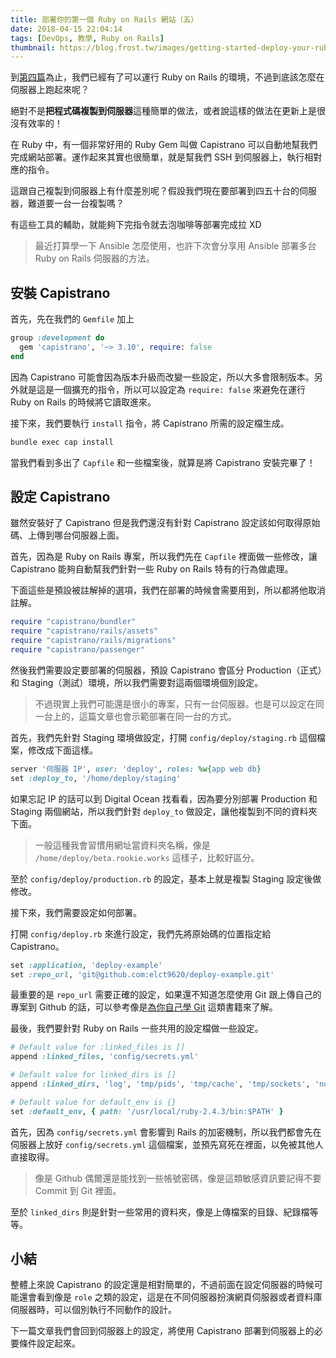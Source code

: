 ```yaml
---
title: 部署你的第一個 Ruby on Rails 網站（五）
date: 2018-04-15 22:04:14
tags: [DevOps, 教學, Ruby on Rails]
thumbnail: https://blog.frost.tw/images/getting-started-deploy-your-ruby-on-rails-part-5/thumbnail.png
---
```


到[第四篇](https://blog.frost.tw/posts/2018/04/10/Getting-started-deploy-your-Ruby-on-Rails-Part-4/)為止，我們已經有了可以運行 Ruby on Rails 的環境，不過到底該怎麼在伺服器上跑起來呢？

絕對不是**把程式碼複製到伺服器**這種簡單的做法，或者說這樣的做法在更新上是很沒有效率的！

<!-- more -->

在 Ruby 中，有一個非常好用的 Ruby Gem 叫做 Capistrano 可以自動地幫我們完成網站部署。運作起來其實也很簡單，就是幫我們 SSH 到伺服器上，執行相對應的指令。

這跟自己複製到伺服器上有什麼差別呢？假設我們現在要部署到四五十台的伺服器，難道要一台一台複製嗎？

有這些工具的輔助，就能夠下完指令就去泡咖啡等部署完成拉 XD

> 最近打算學一下 Ansible 怎麼使用，也許下次會分享用 Ansible 部署多台 Ruby on Rails 伺服器的方法。

## 安裝 Capistrano

首先，先在我們的 `Gemfile` 加上

```ruby
group :development do
  gem 'capistrano', '~> 3.10', require: false
end
```

因為 Capistrano 可能會因為版本升級而改變一些設定，所以大多會限制版本。另外就是這是一個擴充的指令，所以可以設定為 `require: false` 來避免在運行 Ruby on Rails 的時候將它讀取進來。

接下來，我們要執行 `install` 指令，將 Capistrano 所需的設定檔生成。

```bash
bundle exec cap install
```

當我們看到多出了 `Capfile` 和一些檔案後，就算是將 Capistrano 安裝完畢了！

## 設定 Capistrano

雖然安裝好了 Capistrano 但是我們還沒有針對 Capistrano 設定該如何取得原始碼、上傳到哪台伺服器上面。

首先，因為是 Ruby on Rails 專案，所以我們先在 `Capfile` 裡面做一些修改，讓 Capistrano 能夠自動幫我們針對一些 Ruby on Rails 特有的行為做處理。

下面這些是預設被註解掉的選項，我們在部署的時候會需要用到，所以都將他取消註解。

```ruby
require "capistrano/bundler"
require "capistrano/rails/assets"
require "capistrano/rails/migrations"
require "capistrano/passenger"
```

然後我們需要設定要部署的伺服器，預設 Capistrano 會區分 Production（正式）和 Staging（測試）環境，所以我們需要對這兩個環境個別設定。

> 不過現實上我們可能還是很小的專案，只有一台伺服器。也是可以設定在同一台上的，這篇文章也會示範部署在同一台的方式。

首先，我們先針對 Staging 環境做設定，打開 `config/deploy/staging.rb` 這個檔案，修改成下面這樣。

```ruby
server '伺服器 IP', user: 'deploy', roles: %w{app web db}
set :deploy_to, '/home/deploy/staging'
```

如果忘記 IP 的話可以到 Digital Ocean 找看看，因為要分別部署 Production 和 Staging 兩個網站，所以我們針對 `deploy_to` 做設定，讓他複製到不同的資料夾下面。

> 一般這種我會習慣用網址當資料夾名稱，像是 `/home/deploy/beta.rookie.works` 這樣子，比較好區分。

至於 `config/deploy/production.rb` 的設定，基本上就是複製 Staging 設定後做修改。

接下來，我們需要設定如何部署。

打開 `config/deploy.rb` 來進行設定，我們先將原始碼的位置指定給 Capistrano。

```ruby
set :application, 'deploy-example'
set :repo_url, 'git@github.com:elct9620/deploy-example.git'
```

最重要的是 `repo_url` 需要正確的設定，如果還不知道怎麼使用 Git 跟上傳自己的專案到 Github 的話，可以參考像是[為你自己學 Git](https://gitbook.tw/) 這類書籍來了解。

最後，我們要針對 Ruby on Rails 一些共用的設定檔做一些設定。

```ruby
# Default value for :linked_files is []
append :linked_files, 'config/secrets.yml'

# Default value for linked_dirs is []
append :linked_dirs, 'log', 'tmp/pids', 'tmp/cache', 'tmp/sockets', 'node_modules', 'public/shared', 'public/uploads'

# Default value for default_env is {}
set :default_env, { path: '/usr/local/ruby-2.4.3/bin:$PATH' }
```

首先，因為 `config/secrets.yml` 會影響到 Rails 的加密機制，所以我們都會先在伺服器上放好 `config/secrets.yml` 這個檔案，並預先寫死在裡面，以免被其他人直接取得。

> 像是 Github 偶爾還是能找到一些帳號密碼，像是這類敏感資訊要記得不要 Commit 到 Git 裡面。


至於 `linked_dirs` 則是針對一些常用的資料夾，像是上傳檔案的目錄、紀錄檔等等。

## 小結

整體上來說 Capistrano 的設定還是相對簡單的，不過前面在設定伺服器的時候可能還會看到像是 `role` 之類的設定，這是在不同伺服器扮演網頁伺服器或者資料庫伺服器時，可以個別執行不同動作的設計。

下一篇文章我們會回到伺服器上的設定，將使用 Capistrano 部署到伺服器上的必要條件設定起來。

